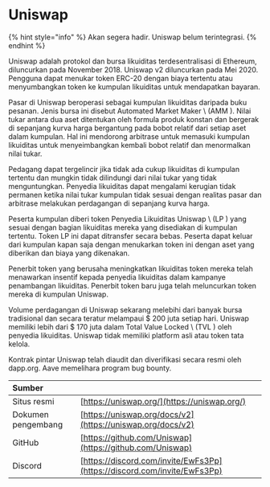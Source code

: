 # Uniswap

{% hint style="info" %}
Akan segera hadir. Uniswap belum terintegrasi.
{% endhint %}

Uniswap adalah protokol dan bursa likuiditas terdesentralisasi di Ethereum, diluncurkan pada November 2018. Uniswap v2 diluncurkan pada Mei 2020. Pengguna dapat menukar token ERC-20 dengan biaya tertentu atau menyumbangkan token ke kumpulan likuiditas untuk mendapatkan bayaran.

Pasar di Uniswap beroperasi sebagai kumpulan likuiditas daripada buku pesanan. Jenis bursa ini disebut Automated Market Maker \ (AMM \). Nilai tukar antara dua aset ditentukan oleh formula produk konstan dan bergerak di sepanjang kurva harga bergantung pada bobot relatif dari setiap aset dalam kumpulan. Hal ini mendorong arbitrase untuk memasuki kumpulan likuiditas untuk menyeimbangkan kembali bobot relatif dan menormalkan nilai tukar.

Pedagang dapat tergelincir jika tidak ada cukup likuiditas di kumpulan tertentu dan mungkin tidak dilindungi dari nilai tukar yang tidak menguntungkan. Penyedia likuiditas dapat mengalami kerugian tidak permanen ketika nilai tukar kumpulan tidak sesuai dengan realitas pasar dan arbitrase melakukan perdagangan di sepanjang kurva harga.

Peserta kumpulan diberi token Penyedia Likuiditas Uniswap \ (LP \) yang sesuai dengan bagian likuiditas mereka yang disediakan di kumpulan tertentu. Token LP ini dapat ditransfer secara bebas. Peserta dapat keluar dari kumpulan kapan saja dengan menukarkan token ini dengan aset yang diberikan dan biaya yang dikenakan.

Penerbit token yang berusaha meningkatkan likuiditas token mereka telah menawarkan insentif kepada penyedia likuiditas dalam kampanye penambangan likuiditas. Penerbit token baru juga telah meluncurkan token mereka di kumpulan Uniswap.

Volume perdagangan di Uniswap sekarang melebihi dari banyak bursa tradisional dan secara teratur melampaui $ 200 juta setiap hari. Uniswap memiliki lebih dari $ 170 juta dalam Total Value Locked \ (TVL \) oleh penyedia likuiditas. Uniswap tidak memiliki platform asli atau token tata kelola.

Kontrak pintar Uniswap telah diaudit dan diverifikasi secara resmi oleh dapp.org. Aave memelihara program bug bounty.

| Sumber             |                                                                          |
|:------------------ |:------------------------------------------------------------------------ |
| Situs resmi        | [https://uniswap.org/](https://uniswap.org/)                             |
| Dokumen pengembang | [https://uniswap.org/docs/v2](https://uniswap.org/docs/v2)               |
| GitHub             | [https://github.com/Uniswap](https://github.com/Uniswap)                 |
| Discord            | [https://discord.com/invite/EwFs3Pp](https://discord.com/invite/EwFs3Pp) |

